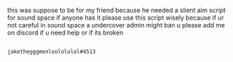 this was suppose to be for my friend because he needed a slient aim script for sound space if anyone has it please use this script wisely because if ur not careful in sound space a undercover admin might ban u please add me on discord if u need help or if its broken 

                                                       jakethegggmenloolololol#4513
